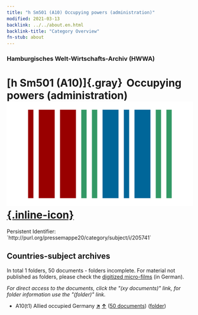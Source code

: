 ```yaml
---
title: "h Sm501 (A10) Occupying powers (administration)"
modified: 2021-03-13
backlink: ../../about.en.html
backlink-title: "Category Overview"
fn-stub: about
---
```


### Hamburgisches Welt-Wirtschafts-Archiv (HWWA)

# [h Sm501 (A10)]{.gray}&#8201; Occupying powers (administration) &#160; [![Wikidata](/images/Wikidata-logo.svg "Wikidata"){.inline-icon}](http://www.wikidata.org/entity/Q104700075)

<div class="hint">Persistent Identifier: `http://purl.org/pressemappe20/category/subject/i/205741`</div>







## Countries-subject archives





In total 1 folders, 50 documents - folders incomplete.
For material not published as folders, please check the [digitized micro-films](/film/h1_sh.de.html) (in German).

_For direct access to the documents, click the "(xy documents)" link, for folder information use the "(folder)" link._


- A10(t1) Allied occupied Germany [**&nearr;**](../../../geo/i/187230/about.en.html "Allied occupied Germany (all folders)") [**&uarr;**](../../../geo/about.en.html#A10(t1) "Country category system") (<a href="https://pm20.zbw.eu/iiifview/folder/sh/187230,205741" title="about: Allied occupied Germany : Occupying powers (administration)" target="_blank">50 documents</a>) ([folder](../../../../folder/sh/1872xx/187230/2057xx/205741/about.en.html))








